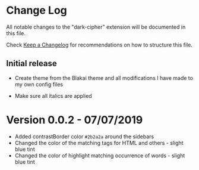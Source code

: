 # Change Log

All notable changes to the "dark-cipher" extension will be documented in this file.

Check [Keep a Changelog](http://keepachangelog.com/) for recommendations on how to structure this file.

## Initial release

- Create theme from the Blakai theme and all modifications I have made to my own config files

- Make sure all italics are applied

# Version 0.0.2 - 07/07/2019

- Added contrastBorder color `#2b2a2a` around the sidebars
- Changed the color of the matching tags for HTML and others - slight blue tint
- Changed the color of highlight matching occurrence of words - slight blue tint
